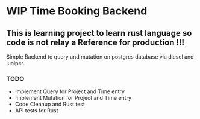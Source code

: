# WIP Time Booking Backend

## This is learning project to learn rust language so code is not relay a Reference for production !!!

Simple Backend to query and mutation on postgres database via diesel and juniper. 

### TODO
* Implement Query for Project and Time entry
* Implement Mutation for Project and Time entry
* Code Cleanup and Rust test
* API tests for Rust